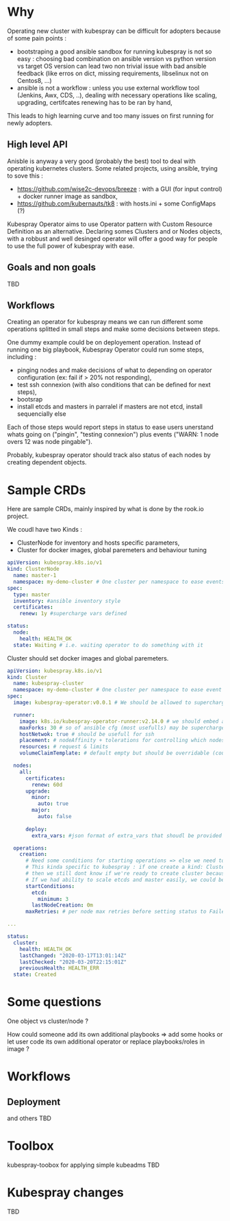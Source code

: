 # Why 

Operating new cluster with kubespray can be difficult for adopters because of some pain points : 
- bootstraping a good ansible sandbox for running kubespray is not so easy : choosing bad combination on ansible version vs python version vs target OS version can lead two non trivial issue with bad ansible feedback (like erros on dict, missing requirements, libselinux not on Centos8, ...)
- ansible is not a workflow : unless you use external workflow tool (Jenkins, Awx, CDS, ..), dealing with necessary operations like scaling, upgrading, certifcates renewing has to be ran by hand, 

This leads to high learning curve and too many issues on first running for newly adopters. 

## High level API 

Anisble is anyway a very good (probably the best) tool to deal with operating kubernetes clusters. Some related projects, using ansible, trying to sove this : 
- https://github.com/wise2c-devops/breeze : with a GUI (for input control) + docker runner image as sandbox, 
- https://github.com/kubernauts/tk8 : with hosts.ini + some ConfigMaps (?)

Kubespray Operator aims to use Operator pattern with Custom Resource Definition as an alternative. Declaring somes Clusters and or Nodes objects, with a robbust and well desinged operator will offer a good way for people to use the full power of kubespray with ease. 

## Goals and non goals

TBD

## Workflows 

Creating an operator for kubespray means we can run different some operations splitted in small steps and make some decisions between steps.  

One dummy example could be on deployement operation. Instead of running one big playbook, Kubespray Operator could run some steps, including : 
- pinging nodes and make decisions of what to depending on operator configuration (ex: fail if > 20% not responding),
- test ssh connexion (with also conditions that can be defined for next steps), 
- bootsrap
- install etcds and masters in parralel if masters are not etcd, install sequencially else

Each of those steps would report steps in status to ease users unerstand whats going on ("pingin", "testing connexion") plus events ("WARN: 1 node overs 12 was node pingable"). 

Probably, kubespray operator should track also status of each nodes by creating dependent objects. 

# Sample CRDs

Here are sample CRDs, mainly inspired by what is done by the rook.io project. 

We coudl have two Kinds : 
- ClusterNode for inventory and hosts specific parameters, 
- Cluster for docker images, global paremeters and behaviour tuning 

```yaml
apiVersion: kubespray.k8s.io/v1
kind: ClusterNode
  name: master-1
  namespace: my-demo-cluster # One cluster per namespace to ease events handling
spec:
  type: master
  inventory: #ansible inventory style 
  certificates: 
    renew: 1y #supercharge vars defined 

status:
  node:
    health: HEALTH_OK
  state: Waiting # i.e. waiting operator to do something with it
```

Cluster should set docker images and global paremeters.  

```yaml
apiVersion: kubespray.k8s.io/v1
kind: Cluster
  name: kubespray-cluster
  namespace: my-demo-cluster # One cluster per namespace to ease event handling
spec:
  image: kubespray-operator:v0.0.1 # We should be allowed to supercharge operator image 

  runner:
    image: k8s.io/kubespray-operator-runner:v2.14.0 # we should embed able to override kubespray runner image for cherry-picks/customs etc
    maxForks: 30 # so of ansible cfg (most usefulls) may be supercharged from image 
    hostNetwok: true # should be usefull for ssh 
    placement: # nodeAffinity + tolerations for controlling which nodes can run runners 
    resources: # request & limits 
    volumeClaimTemplate: # default empty but should be overridable (could mount some hosts paths for ssh for example)

  nodes: 
    all:
      certificates: 
        renew: 60d 
      upgrade: 
        minor: 
          auto: true
        major: 
          auto: false
      
      deploy: 
        extra_vars: #json format of extra_vars that shoudl be provided 

  operations:
    creation: 
      # Need some conditions for starting operations => else we need to inform we're good to go
      # This kinda specific to kubespray : if one create a kind: ClusterNode of type: etcd 
      # then we still dont know if we're ready to create cluster because we may should wait two more etcds for starting etcd deployements
      # If we had ability to scale etcds and master easily, we could begin with what we have and scale but still this seems suboptimal (?)
      startConditions: 
        etcd: 
          minimum: 3
        lastNodeCreation: 0m 
      maxRetries: # per node max retries before setting status to Failed ? 

... 

status:
  cluster:
    health: HEALTH_OK
    lastChanged: "2020-03-17T13:01:14Z"
    lastChecked: "2020-03-20T22:15:01Z"
    previousHealth: HEALTH_ERR
  state: Created
```

# Some questions 

One object vs cluster/node ? 

How could someone add its own additional playbooks => add some hooks or let user code its own additional operator or replace playbooks/roles in image ? 

# Workflows

## Deployment

and others TBD 

# Toolbox

kubespray-toobox for applying simple kubeadms TBD 

# Kubespray changes

TBD


